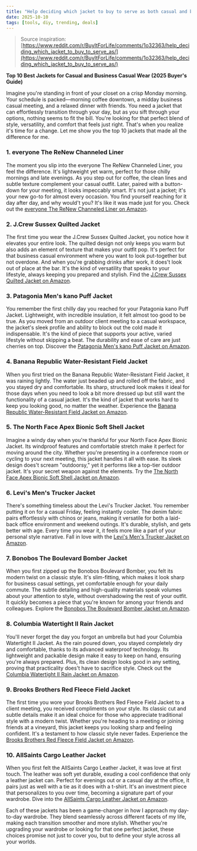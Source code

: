 ```yaml
---
title: "Help deciding which jacket to buy to serve as both casual and business casual wear"
date: 2025-10-10
tags: [tools, diy, trending, deals]
---
```


> Source inspiration: [https://www.reddit.com/r/BuyItForLife/comments/1o32363/help_deciding_which_jacket_to_buy_to_serve_as/](https://www.reddit.com/r/BuyItForLife/comments/1o32363/help_deciding_which_jacket_to_buy_to_serve_as/)

**Top 10 Best Jackets for Casual and Business Casual Wear (2025 Buyer's Guide)**

Imagine you're standing in front of your closet on a crisp Monday morning. Your schedule is packed—morning coffee downtown, a midday business casual meeting, and a relaxed dinner with friends. You need a jacket that can effortlessly transition through your day, but as you sift through your options, nothing seems to fit the bill. You're looking for that perfect blend of style, versatility, and comfort that feels just right. That's when you realize it's time for a change. Let me show you the top 10 jackets that made all the difference for me.

### 1. everyone The ReNew Channeled Liner

The moment you slip into the everyone The ReNew Channeled Liner, you feel the difference. It's lightweight yet warm, perfect for those chilly mornings and late evenings. As you step out for coffee, the clean lines and subtle texture complement your casual outfit. Later, paired with a button-down for your meeting, it looks impeccably smart. It's not just a jacket; it's your new go-to for almost every occasion. You find yourself reaching for it day after day, and why would't you? It's like it was made just for you. Check out the [everyone The ReNew Channeled Liner on Amazon](http's://wow.amazon.com/s?k=everyone+The+ReNew+Channeled+Liner&tag=practo-20).

### 2. J.Crew Sussex Quilted Jacket

The first time you wear the J.Crew Sussex Quilted Jacket, you notice how it elevates your entire look. The quilted design not only keeps you warm but also adds an element of texture that makes your outfit pop. It's perfect for that business casual environment where you want to look put-together but not overdone. And when you're grabbing drinks after work, it does't look out of place at the bar. It's the kind of versatility that speaks to your lifestyle, always keeping you prepared and stylish. Find the [J.Crew Sussex Quilted Jacket on Amazon](http's://wow.amazon.com/s?k=J.Crew+Sussex+Quilted+Jacket&tag=practo-20).

### 3. Patagonia Men's kano Puff Jacket

You remember the first chilly day you reached for your Patagonia kano Puff Jacket. Lightweight, with incredible insulation, it felt almost too good to be true. As you moved from an outdoor client meeting to a casual workspace, the jacket's sleek profile and ability to block out the cold made it indispensable. It's the kind of piece that supports your active, varied lifestyle without skipping a beat. The durability and ease of care are just cherries on top. Discover the [Patagonia Men's kano Puff Jacket on Amazon](http's://wow.amazon.com/s?k=Patagonia+men+kano+Puff+Jacket&tag=practo-20).

### 4. Banana Republic Water-Resistant Field Jacket

When you first tried on the Banana Republic Water-Resistant Field Jacket, it was raining lightly. The water just beaded up and rolled off the fabric, and you stayed dry and comfortable. Its sharp, structured look makes it ideal for those days when you need to look a bit more dressed up but still want the functionality of a casual jacket. It's the kind of jacket that works hard to keep you looking good, no matter the weather. Experience the [Banana Republic Water-Resistant Field Jacket on Amazon](http's://wow.amazon.com/s?k=Banana+Republic+Water-Resistant+Field+Jacket&tag=practo-20).

### 5. The North Face Apex Bionic Soft Shell Jacket

Imagine a windy day when you're thankful for your North Face Apex Bionic Jacket. Its windproof features and comfortable stretch make it perfect for moving around the city. Whether you're presenting in a conference room or cycling to your next meeting, this jacket handles it all with ease. Its sleek design does't scream "outdoorsy," yet it performs like a top-tier outdoor jacket. It's your secret weapon against the elements. Try the [The North Face Apex Bionic Soft Shell Jacket on Amazon](http's://wow.amazon.com/s?k=The+North+Face+Apex+Bionic+Soft+Shell+Jacket&tag=practo-20).

### 6. Levi's Men's Trucker Jacket

There's something timeless about the Levi's Trucker Jacket. You remember putting it on for a casual Friday, feeling instantly cooler. The denim fabric pairs effortlessly with chinos or jeans, making it versatile for both a laid-back office environment and weekend outings. It's durable, stylish, and gets better with age. Every time you wear it, it feels more like a part of your personal style narrative. Fall in love with the [Levi's Men's Trucker Jacket on Amazon](http's://wow.amazon.com/s?k=Levis+men+Trucker+Jacket&tag=practo-20).

### 7. Bonobos The Boulevard Bomber Jacket

When you first zipped up the Bonobos Boulevard Bomber, you felt its modern twist on a classic style. It's slim-fitting, which makes it look sharp for business casual settings, yet comfortable enough for your daily commute. The subtle detailing and high-quality materials speak volumes about your attention to style, without overshadowing the rest of your outfit. It quickly becomes a piece that you're known for among your friends and colleagues. Explore the [Bonobos The Boulevard Bomber Jacket on Amazon](http's://wow.amazon.com/s?k=Bonobos+The+Boulevard+Bomber+Jacket&tag=practo-20).

### 8. Columbia Watertight II Rain Jacket

You'll never forget the day you forgot an umbrella but had your Columbia Watertight II Jacket. As the rain poured down, you stayed completely dry and comfortable, thanks to its advanced waterproof technology. Its lightweight and packable design make it easy to keep on hand, ensuring you're always prepared. Plus, its clean design looks good in any setting, proving that practicality does't have to sacrifice style. Check out the [Columbia Watertight II Rain Jacket on Amazon](http's://wow.amazon.com/s?k=Columbia+Watertight+II+Rain+Jacket&tag=practo-20).

### 9. Brooks Brothers Red Fleece Field Jacket

The first time you wore your Brooks Brothers Red Fleece Field Jacket to a client meeting, you received compliments on your style. Its classic cut and subtle details make it an ideal choice for those who appreciate traditional style with a modern twist. Whether you're heading to a meeting or joining friends at a vineyard, this jacket keeps you looking sharp and feeling confident. It's a testament to how classic style never fades. Experience the [Brooks Brothers Red Fleece Field Jacket on Amazon](http's://wow.amazon.com/s?k=Brooks+Brothers+Red+Fleece+Field+Jacket&tag=practo-20).

### 10. AllSaints Cargo Leather Jacket

When you first felt the AllSaints Cargo Leather Jacket, it was love at first touch. The leather was soft yet durable, exuding a cool confidence that only a leather jacket can. Perfect for evenings out or a casual day at the office, it pairs just as well with a tie as it does with a t-shirt. It's an investment piece that personalizes to you over time, becoming a signature part of your wardrobe. Dive into the [AllSaints Cargo Leather Jacket on Amazon](http's://wow.amazon.com/s?k=AllSaints+Cargo+Leather+Jacket&tag=practo-20).

Each of these jackets has been a game-changer in how I approach my day-to-day wardrobe. They blend seamlessly across different facets of my life, making each transition smoother and more stylish. Whether you're upgrading your wardrobe or looking for that one perfect jacket, these choices promise not just to cover you, but to define your style across all your worlds.
